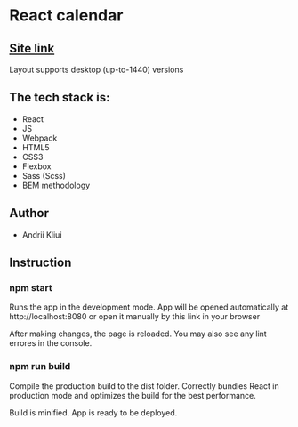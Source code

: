 <h1>React calendar</h1>

<h2><a href="https://react-calendar-gr.netlify.app/">Site link</a></h2>

<p>Layout supports desktop (up-to-1440) versions</p>

<h2>The tech stack is:</h2>

<ul>
    <li>React</li>
    <li>JS</li>
    <li>Webpack</li>
    <li>HTML5</li>
    <li>CSS3</li>
    <li>Flexbox</li>
    <li>Sass (Scss)</li>
    <li>BEM methodology</li>
</ul>

<h2>Author</h2>

<ul>
    <li>Andrii Kliui</li>
</ul>

<h2>Instruction</h2>
<h3>npm start</h3>
<p>Runs the app in the development mode.
App will be opened automatically at http://localhost:8080 or open it manually by this link in your browser</p>
<p>After making changes, the page is reloaded. 
You may also see any lint errores in the console.</p>
<h3>npm run build</h3>
<p>Compile the production build to the dist folder.
Correctly bundles React in production mode and optimizes the build for the best performance.</p>
<p>Build is minified.
App is ready to be deployed.</p>
